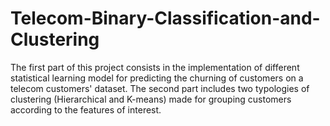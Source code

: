 # Telecom-Binary-Classification-and-Clustering

The first part of this project consists in the implementation of different statistical learning model for predicting the churning of customers on a telecom customers' dataset. The second part includes two typologies of clustering (Hierarchical and K-means) made for grouping customers according to the features of interest.
